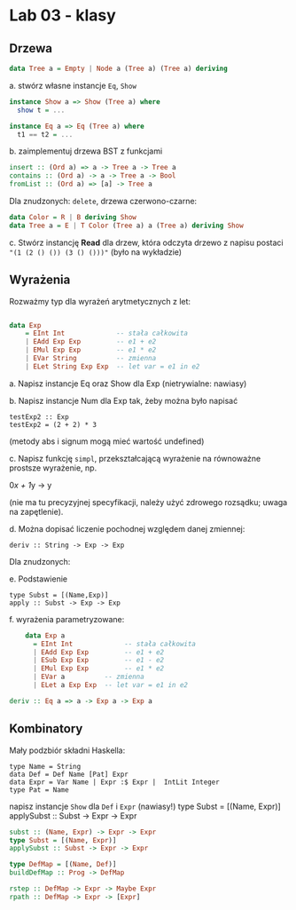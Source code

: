 # Lab 03 - klasy

## Drzewa

``` haskell
data Tree a = Empty | Node a (Tree a) (Tree a) deriving
```
a. stwórz własne instancje `Eq`, `Show`

 ``` haskell
instance Show a => Show (Tree a) where
   show t = ...

instance Eq a => Eq (Tree a) where
   t1 == t2 = ...
```

b. zaimplementuj drzewa BST z funkcjami

``` haskell
insert :: (Ord a) => a -> Tree a -> Tree a
contains :: (Ord a) -> a -> Tree a -> Bool
fromList :: (Ord a) => [a] -> Tree a
```
Dla znudzonych: `delete`, drzewa czerwono-czarne:

``` haskell
data Color = R | B deriving Show
data Tree a = E | T Color (Tree a) a (Tree a) deriving Show
```
c. Stwórz instancję **Read** dla drzew, która odczyta drzewo z napisu postaci 
`"(1 (2 () ()) (3 () ()))"` (było na wykładzie)

## Wyrażenia

Rozważmy typ dla wyrażeń arytmetycznych z let:

``` haskell

data Exp
    = EInt Int             -- stała całkowita
    | EAdd Exp Exp         -- e1 + e2
    | EMul Exp Exp         -- e1 * e2
    | EVar String          -- zmienna
    | ELet String Exp Exp  -- let var = e1 in e2
```

a. Napisz instancje Eq oraz Show dla Exp (nietrywialne: nawiasy)

b. Napisz instancje Num dla Exp tak, żeby można było napisać

    testExp2 :: Exp
    testExp2 = (2 + 2) * 3

(metody abs i signum mogą mieć wartość undefined)

c. Napisz funkcję `simpl`, przekształcającą wyrażenie na równoważne prostsze wyrażenie, np.

0*x + 1*y -> y

(nie ma tu precyzyjnej specyfikacji, należy użyć zdrowego rozsądku; uwaga na zapętlenie).

d. Można dopisać liczenie pochodnej względem danej zmiennej:

~~~~
deriv :: String -> Exp -> Exp
~~~~

Dla znudzonych:

e. Podstawienie

```
type Subst = [(Name,Exp)]
apply :: Subst -> Exp -> Exp
```


f. wyrażenia parametryzowane:

``` haskell
    data Exp a
      = EInt Int             -- stała całkowita
      | EAdd Exp Exp         -- e1 + e2
      | ESub Exp Exp         -- e1 - e2
      | EMul Exp Exp         -- e1 * e2
      | EVar a          -- zmienna
      | ELet a Exp Exp  -- let var = e1 in e2

deriv :: Eq a => a -> Exp a -> Exp a
```

## Kombinatory

Mały podzbiór składni Haskella:

```
type Name = String
data Def = Def Name [Pat] Expr
data Expr = Var Name | Expr :$ Expr |  IntLit Integer
type Pat = Name
```

napisz instancje `Show` dla `Def` i `Expr` (nawiasy!)
type Subst = [(Name, Expr)]
applySubst :: Subst -> Expr -> Expr
``` haskell
subst :: (Name, Expr) -> Expr -> Expr
type Subst = [(Name, Expr)]
applySubst :: Subst -> Expr -> Expr

type DefMap = [(Name, Def)]
buildDefMap :: Prog -> DefMap

rstep :: DefMap -> Expr -> Maybe Expr
rpath :: DefMap -> Expr -> [Expr]
```
